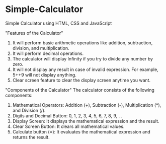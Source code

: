 # Simple-Calculator
Simple Calculator using HTML, CSS and JavaScript


"Features of the Calculator"
1. It will perform basic arithmetic operations like addition, subtraction, division, and multiplication.
2. It will perform decimal operations.
3. The calculator will display Infinity if you try to divide any number by zero.
4. It will not display any result in case of invalid expression. For example, 5++9 will not display anything.
5. Clear screen feature to clear the display screen anytime you want.

"Components of the Calculator"
The calculator consists of the following components:
1. Mathematical Operators: Addition (+), Subtraction (-), Multiplication (*), and Division (/).
2. Digits and Decimal Button: 0, 1, 2, 3, 4, 5, 6, 7, 8, 9, . .
3. Display Screen: It displays the mathematical expression and the result.
4. Clear Screen Button: It clears all mathematical values.
5. Calculate button (=): It evaluates the mathematical expression and returns the result.
